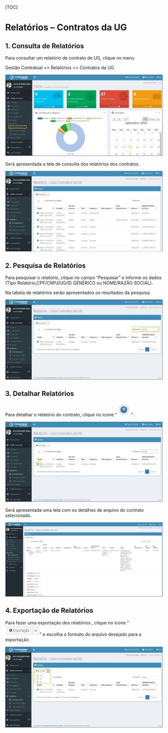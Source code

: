 [TOC]

# Relatórios – Contratos da UG

## 1. Consulta de Relatórios

Para consultar um relatório de contrato de UG, clique no menu

Gestão Contratual >> Relatórios >> Contratos da UG

![FIGURA 1 - Consulta a Relatórios](./images/figura1.JPG)

Será apresentada a tela de consulta dos relatórios dos contratos.

![FIGURA 2 - Lista de Relatórios](./images/figura2.JPG)

## 2. Pesquisa de Relatórios

Para pesquisar o relatório, clique no campo “Pesquisar” e informe os dados
(Tipo Relatório,CPF/CNPJ/UG/ID GÉNÉRICO ou NOME/RAZÃO SOCIAL).

Na tabela de relatórios serão apresentados os resultados da pesquisa.

![FIGURA 3 - Pesquisa de Relatórios](./images/figura3.JPG)

## 3. Detalhar Relatórios

Para detalhar o relatório do contrato, clique no ícone “![detalharRelatorio](../../../icons/detalharRelatorio.JPG)“ .

![FIGURA 4 - Detalhar Relatórios](./images/figura4.JPG)

Será apresentada uma tela com os detalhes de arquivo do contrato
selecionado.

![FIGURA 5 - Detalhes de Relatórios](./images/figura5.JPG)

## 4. Exportação de Relatórios

Para fazer uma exportação dos relatórios , clique no ícone
“![exportacao](../../../icons/exportacao.JPG)” e escolha o formato do arquivo desejado para a exportação.

![FIGURA 6 - Exportação de Relatórios](./images/figura6.JPG)